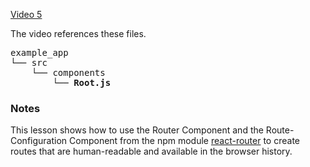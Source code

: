 [Video 5](https://egghead.io/lessons/javascript-redux-adding-react-router-to-the-project)

The video references these files.

<pre>
example_app
└── src
    └── components
        └── <strong>Root.js</strong>
</pre>

### Notes

This lesson shows how to use the Router Component and the Route-Configuration Component from the npm module [react-router](https://www.npmjs.com/package/react-router) to create routes that are human-readable and available in the browser history.
